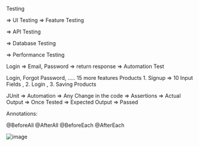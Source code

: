 Testing

=> UI Testing
=> Feature Testing

=> API Testing

=> Database Testing

=> Performance Testing


Login => Email, Password => return response => Automation Test

Login, Forgot Password, ….. 15 more features Products 1. Signup => 10 Input Fields , 2. Login  , 3. Saving Products


JUnit => Automation => Any Change in the code => Assertions => Actual Output => Once Tested => Expected Output => Passed


Annotations:

@BeforeAll
@AfterAll
@BeforeEach
@AfterEach

![image](https://user-images.githubusercontent.com/112845332/195013621-b7b89371-08d6-45bd-8d14-6417eb75a00c.png)




